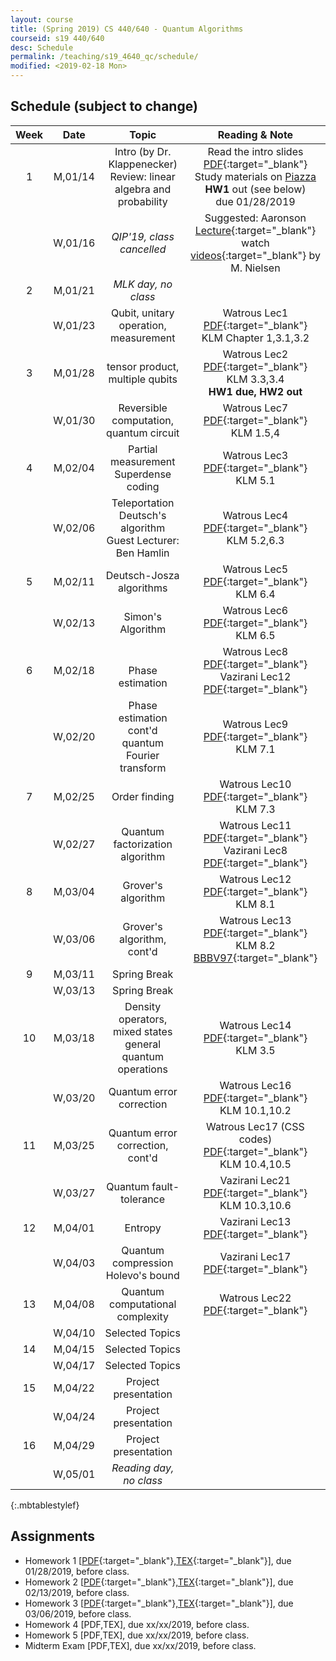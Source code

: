 ```yaml
---
layout: course
title: (Spring 2019) CS 440/640 - Quantum Algorithms
courseid: s19 440/640
desc: Schedule
permalink: /teaching/s19_4640_qc/schedule/
modified: <2019-02-18 Mon>
---
```


## Schedule (subject to change)

| Week | Date  | Topic | Reading & Note |
|:-----:| :---------: |:----------:|:-----:|
|1| M,01/14  | Intro (by Dr. Klappenecker) <br> Review: linear algebra and probability | Read the intro slides [PDF]({{base}}/teaching/s19_4640_qc/s19_qc_lec1_intro.pdf){:target="_blank"} <br> Study materials on [Piazza](https://piazza.com/tamu/spring2019/csce440640) <br> **HW1** out (see below) <br> due 01/28/2019 |
|| W,01/16 | *QIP'19, class cancelled* | Suggested: Aaronson [Lecture](http://www.scottaaronson.com/democritus/lec9.html){:target="_blank"} <br> watch [videos](http://michaelnielsen.org/blog/quantum-computing-for-the-determined/){:target="_blank"} by M. Nielsen |
|2| M,01/21 | *MLK day, no class* || 
|| W,01/23 | Qubit, unitary operation, measurement | Watrous Lec1 [PDF](https://cs.uwaterloo.ca/~watrous/CPSC519/LectureNotes/01.pdf){:target="_blank"} <br> KLM Chapter 1,3.1,3.2 |
|3| M,01/28| tensor product, multiple qubits | Watrous Lec2 [PDF](https://cs.uwaterloo.ca/~watrous/CPSC519/LectureNotes/02.pdf){:target="_blank"} <br> KLM 3.3,3.4 <br> **HW1 due, HW2 out** | 
|| W,01/30 | Reversible computation, quantum circuit | Watrous Lec7 [PDF](https://cs.uwaterloo.ca/~watrous/CPSC519/LectureNotes/07.pdf){:target="_blank"} <br> KLM 1.5,4 |
|4| M,02/04 | Partial measurement <br> Superdense coding | Watrous Lec3 [PDF](https://cs.uwaterloo.ca/~watrous/CPSC519/LectureNotes/03.pdf){:target="_blank"} <br> KLM 5.1| 
|| W,02/06 | Teleportation <br> Deutsch's algorithm <br> Guest Lecturer: Ben Hamlin | Watrous Lec4 [PDF](https://cs.uwaterloo.ca/~watrous/CPSC519/LectureNotes/04.pdf){:target="_blank"} <br> KLM 5.2,6.3|
|5| M,02/11| Deutsch-Josza algorithms | Watrous Lec5 [PDF](https://cs.uwaterloo.ca/~watrous/CPSC519/LectureNotes/05.pdf){:target="_blank"} <br> KLM 6.4 |
|| W,02/13 | Simon's Algorithm | Watrous Lec6 [PDF](https://cs.uwaterloo.ca/~watrous/CPSC519/LectureNotes/06.pdf){:target="_blank"} <br> KLM 6.5|
|6| M,02/18 |  <br> Phase estimation | Watrous Lec8 [PDF](https://cs.uwaterloo.ca/~watrous/CPSC519/LectureNotes/08.pdf){:target="_blank"} <br> Vazirani Lec12 [PDF](https://people.eecs.berkeley.edu/~vazirani/s07quantum/notes/phase.pdf){:target="_blank"}|
||W,02/20 | Phase estimation cont'd <br> quantum Fourier transform | Watrous Lec9 [PDF](https://cs.uwaterloo.ca/~watrous/CPSC519/LectureNotes/09.pdf){:target="_blank"} <br> KLM 7.1|
|7| M,02/25 | Order finding | Watrous Lec10 [PDF](https://cs.uwaterloo.ca/~watrous/CPSC519/LectureNotes/10.pdf){:target="_blank"} <br> KLM 7.3 | 
||W,02/27 | Quantum factorization algorithm | Watrous Lec11 [PDF](https://cs.uwaterloo.ca/~watrous/CPSC519/LectureNotes/11.pdf){:target="_blank"} <br> Vazirani Lec8 [PDF](https://people.eecs.berkeley.edu/~vazirani/s07quantum/notes/factoring1.pdf){:target="_blank"} | 
|8| M,03/04 |Grover's algorithm | Watrous Lec12 [PDF](https://cs.uwaterloo.ca/~watrous/CPSC519/LectureNotes/12.pdf){:target="_blank"} <br> KLM 8.1|
|| W,03/06 | Grover's algorithm, cont'd | Watrous Lec13 [PDF](https://cs.uwaterloo.ca/~watrous/CPSC519/LectureNotes/13.pdf){:target="_blank"} <br> KLM 8.2 <br> [BBBV97](https://arxiv.org/pdf/quant-ph/9701001.pdf){:target="_blank"} |
|9|M,03/11 | Spring Break | |
|| W,03/13 | Spring Break | |
|10| M,03/18 | Density operators, mixed states <br> general quantum operations | Watrous Lec14 [PDF](https://cs.uwaterloo.ca/~watrous/CPSC519/LectureNotes/14.pdf){:target="_blank"} <br> KLM 3.5 |
|| W,03/20 | Quantum error correction | Watrous Lec16 [PDF](https://cs.uwaterloo.ca/~watrous/CPSC519/LectureNotes/16.pdf){:target="_blank"} <br> KLM 10.1,10.2 |
|11| M,03/25 |Quantum error correction, cont'd |  Watrous Lec17 (CSS codes) [PDF](https://cs.uwaterloo.ca/~watrous/CPSC519/LectureNotes/17.pdf){:target="_blank"} <br> KLM 10.4,10.5 | 
|| W,03/27 | Quantum fault-tolerance | Vazirani Lec21 [PDF](https://people.eecs.berkeley.edu/~vazirani/s07quantum/notes/qecc.pdf){:target="_blank"}  <br> KLM 10.3,10.6 |
|12| M,04/01 | Entropy | Vazirani Lec13 [PDF](https://people.eecs.berkeley.edu/~vazirani/s07quantum/notes/qinfo.pdf){:target="_blank"} |
|| W,04/03 | Quantum compression <br> Holevo's bound | Vazirani Lec17 [PDF](https://people.eecs.berkeley.edu/~vazirani/s07quantum/notes/lec17/lec17.pdf){:target="_blank"}|
|13| M,04/08 | Quantum computational complexity | Watrous Lec22 [PDF](https://cs.uwaterloo.ca/~watrous/CPSC519/LectureNotes/22.pdf){:target="_blank"} |
|| W,04/10 | Selected Topics | |
|14| M,04/15 | Selected Topics | |
||W,04/17 | Selected Topics | |
|15 | M,04/22 | Project presentation | |
||W,04/24 | Project presentation | |
|16 | M,04/29 | Project presentation | |
| | W,05/01 | *Reading day, no class* | |
{:.mbtablestylef}

## Assignments

*  Homework 1 [[PDF]({{base}}/teaching/s19_4640_qc/s19_4640_hw1.pdf){:target="_blank"},[TEX]({{base}}/teaching/s19_4640_qc/s19_4640_hw1.tex){:target="_blank"}], due 01/28/2019, before class. 
*  Homework 2 [[PDF]({{base}}/teaching/s19_4640_qc/s19_4640_hw2.pdf){:target="_blank"},[TEX]({{base}}/teaching/s19_4640_qc/s19_4640_hw2.tex){:target="_blank"}], due 02/13/2019, before class. 
*  Homework 3
   [[PDF]({{base}}/teaching/s19_4640_qc/s19_4640_hw3.pdf){:target="_blank"},[TEX]({{base}}/teaching/s19_4640_qc/s19_4640_hw3.tex){:target="_blank"}],
   due 03/06/2019, before class.
*  Homework 4 [PDF,TEX], due xx/xx/2019, before class. 
*  Homework 5 [PDF,TEX], due xx/xx/2019, before class. 
*  Midterm Exam [PDF,TEX], due xx/xx/2019, before class. 
